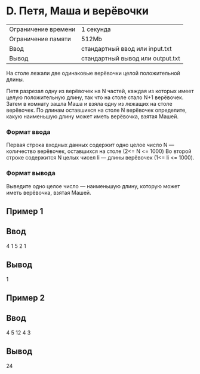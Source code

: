 # D. Петя, Маша и верёвочки
|  |  |
|--|--|
|Ограничение времени | 1 секунда |
|Ограничение памяти | 512Mb|
|Ввод | стандартный ввод или input.txt|
|Вывод | стандартный вывод или output.txt|

На столе лежали две одинаковые верёвочки целой положительной длины.

Петя разрезал одну из верёвочек на N частей, каждая из которых имеет целую положительную длину, так что на столе стало N+1 верёвочек. Затем в комнату зашла Маша и взяла одну из лежащих на столе верёвочек. По длинам оставшихся на столе N верёвочек определите, какую наименьшую длину может иметь верёвочка, взятая Машей.

### Формат ввода

Первая строка входных данных содержит одно целое число N — количество верёвочек, оставшихся на столе (2<= N <= 1000) Во второй строке содержится N целых чисел li — длины верёвочек (1<= li <= 1000).

### Формат вывода

Выведите одно целое число — наименьшую длину, которую может иметь верёвочка, взятая Машей. 

## Пример 1
## Ввод	
4
1 5 2 1


## Вывод
1

## Пример 2
## Ввод	
4
5 12 4 3


## Вывод
24


